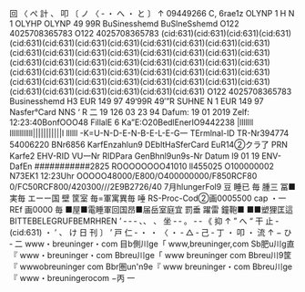 回 〈 ぺ 計 、 叩 〔 ノ 〈 ‐ ・ へ ・ と 〕 ↑ 09449266 C, 6rae1z OLYNP 1 H N 1 OLYHP OLYNP 49 99R BuSinesshemd BuSlneSshemd O122 4025708365783 O122 4025708365783 (cid:631)(cid:631)(cid:631)(cid:631)(cid:631)(cid:631)(cid:631)(cid:631)(cid:631)(cid:631)(cid:631)(cid:631)(cid:631)(cid:631)(cid:631)(cid:631)(cid:631)(cid:631)(cid:631)(cid:631)(cid:631)(cid:631)(cid:631)(cid:631)(cid:631)(cid:631)(cid:631)(cid:631)(cid:631)(cid:631)(cid:631)(cid:631)(cid:631)(cid:631)(cid:631)(cid:631)(cid:631)(cid:631)(cid:631)(cid:631)(cid:631)(cid:631)(cid:631)(cid:631)(cid:631)(cid:631)(cid:631)(cid:631)(cid:631)(cid:631) O122 4025708365783 Businesshemd H3 EUR 149 97 49‘99R 49′”R SUHNE N 1 EUR 149 97 Nasfer℃ard NNS ‘ R 二 19 126 03 23 94 Dafum: 19 01 2019 Zelf: 12:23:40BonfOOO48 FillalE 6 Ka”E:O20BedlEnerIO9442238 |lllllll llllllllllll|||||||||||l llllll -K=U-N-D-E-N-B-E-L-E-G一 TErmlnal-ID TR-Nr394774 54006220 BNr6856 KarfEnzahlun9 DEbltHaSferCard EuR14②クラ了 PRN Karfe2 EHV-RID VU一Nr RIDPara GenBhnl9un9s-Nr Datum l9 01 19 ENV-DafEn ###########2825 ROOOOOOOO41010 ll455025 O100000002 N73EK1 12:23Uhr OOOOO48000/E800/O400000000/F850RCF80 0/FC50RCF800/420300///2E9B2726/40 7月hlungerFol9 豆 睡已 毎 腫三 冨■実毎 エーー国 壁 筐室 毎=軍寓異毎 唾 RS-Proc-Cod②画0005500 cap ・一REf 画0000 毎 ■屋■電睡軍回国昂■届岳室庭宜 罰垂 躍雷 鐘鞄■ ■■塑狸匡這 BITTEBELEGRUFBEMRHREN ’ ‐ ‐ ‐ 、、 、 坐 ‐ ‐ 。 ‐ ‐ 《 抑 ↑ ” へ “ 干 止 ‐ (cid:631) ・ ’ 、 け 日 刊 〕 ’ 戸 仁 ‐ ・ ・ 〈 ・ ‐ △ ‐ 己 ‐ 丁 ・ 叩 ・ 流 ↑ − ひ ‐ 二 www・breuninger・com 目b側川ge「 www,breuninger,com Sb肥u川g直『 www・breuninger・com Bbreu川ge「 www breuninger com Bbreu川9筐『 wwwobreuninger com Bbr圏un'n9e『 www breuninger・com Bbreu川ge『 www・breuningerocom −丙 一